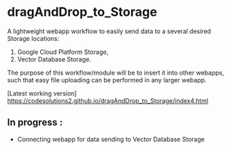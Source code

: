 # dragAndDrop_to_Storage

A lightweight webapp workflow to easily send data to a several desired Storage locations:

1. Google Cloud Platform Storage,
2. Vector Database Storage. 

The purpose of this workflow/module will be to insert it into other webapps, such that easy file uploading can be performed in any larger webapp.



[Latest working version] https://codesolutions2.github.io/dragAndDrop_to_Storage/index4.html


## In progress :
- Connecting webapp for data sending to Vector Database Storage
